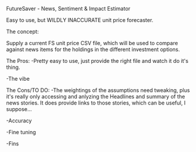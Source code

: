 FutureSaver - News, Sentiment & Impact Estimator

Easy to use, but WILDLY INACCURATE unit price forecaster.

The concept:

Supply a current FS unit price CSV file, which will be used to compare 
against news items for the holdings in the different investment options.

The Pros:
-Pretty easy to use, just provide the right file and watch it do it's thing.

-The vibe

The Cons/TO DO:
-The weightings of the assumptions need tweaking, plus it's really only accessing 
and anlyzing the Headlines and summary of the news stories.
It does provide links to those stories, which can be useful, I suppose...

-Accuracy

-Fine tuning

-Fins
